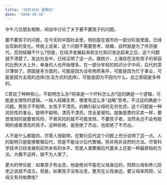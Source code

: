 ```yaml
---
title: '10月16日 星期日'
date: '1994-10-16'
---
```


中午几位朋友相聚，闲谈中讨论了关于要不要孩子的问题。

要不要孩子的问题，在今天的中国社会里，特别是在城市的一部分阶层里面，已经出现新的变化。传统上说来，这个问题不需要思考，结婚，自然就是为了传宗接代，否则结婚干什么?但是，在经济发展起来和文化知识发达起来之后，这个问题就不清楚了。发达社会中，已经证明了这一点。据统计，上海现在没有孩子的家庭的比例大大上升，单身的人也开始增多。在一部分年轻的知识分子中间，后代的意识薄弱了。原因是多方面的，可能是因为没有物质条件，可能是因为忙于事业，可能是因为主观的选择(生活方式的选择)，可能是因为不因为什么。总之原因是多样的。

C君说了种种担心，不聪明怎么办?将来是一个坏料怎么办?这的确是一个逻辑，可能是太理性的逻辑。一般人结婚生育，哪里有这么多"战略"思考。不过这的确是个问题。男孩子不聪明，女孩子不漂亮，的确引起父母的无穷忧虑。这个问题是一种风险性的事业。聪明不聪明，漂亮不漂亮，完全是冒险。就象股票的买卖一样，要想发财的就要冒风险，不冒风险的就不可能发财。不要孩子者，当然永远不会有聪明的或者漂亮的孩子。这种拒绝，是拒绝了杰出，也拒绝了不杰出。

人不是什么都能的，尽管人很聪明，在繁衍后代这个问题上充分说明了这一点。人的聪明只是能够繁殖后代，但是不能设计后代繁殖。除非用非自然的方法。尽管科学技术已经发展到前所未有的水平，但是人类繁殖后代基本上还是一种最原始的方法。大概不这样，就不为人类了。

更大的悖论是：如果孩子有出息，他是绝对不能在父母身边的，照顾父母和养儿防老之说就不成立。但是，如果孩子没有出息，整天在父母身边，要父母来照顾，父母又有何依靠呢?

